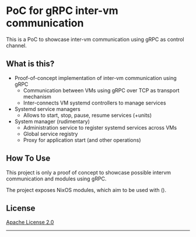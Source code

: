 
# PoC for gRPC inter-vm communication

This is a PoC to showcase inter-vm communication using gRPC as control
channel.

## What is this?

* Proof-of-concept implementation of inter-vm communication using gRPC
  - Communication between VMs using gRPC over TCP as transport mechanism
  - Inter-connects VM systemd controllers to manage services
* Systemd service managers
  - Allows to start, stop, pause, resume services (+units)
* System manager (rudimentary)
  - Administration service to register systemd services across VMs
  - Global service registry
  - Proxy for application start (and other operations)

## How To Use

This project is only a proof of concept to showcase possible intervm communication
and modules using gRPC.

The project exposes NixOS modules, which aim to be used with ().

## License

[Apache License 2.0](https://spdx.org/licenses/Apache-2.0.html)

---
